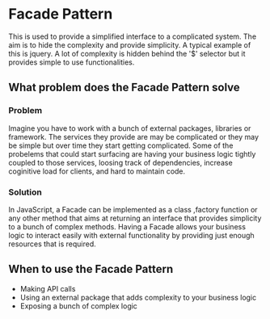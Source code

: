 # Facade Pattern

This is used to provide a simplified interface to a complicated system. The aim is to hide the complexity and provide simplicity. A typical example of this is jquery. A lot of complexity is hidden behind the '$' selector but it provides simple to use functionalities.


## What problem does the Facade Pattern solve
### Problem
Imagine you have to work with a bunch of external packages, libraries or framework. The services they provide are may be complicated or they may be simple but over time they start getting complicated. Some of the probelems that could start surfacing are having your business logic tightly coupled to those services, loosing track of dependencies, increase coginitive load for clients, and hard to maintain code.

### Solution
In JavaScript, a Facade can be implemented as a class ,factory function or any other method that aims at returning an interface that provides simplicity to a bunch of complex methods. Having a Facade allows your business logic to interact easily with external functionality by providing just enough resources that is required.

## When to use the Facade Pattern
- Making API calls
- Using an external package that adds complexity to your business logic
- Exposing a bunch of complex logic


